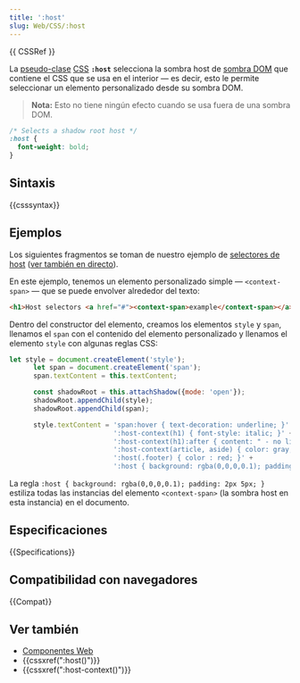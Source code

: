 ```yaml
---
title: ':host'
slug: Web/CSS/:host
---
```


{{ CSSRef }}

La [pseudo-clase](/es/docs/Web/CSS/Pseudo-classes) [CSS](/es/docs/Web/CSS) **`:host`** selecciona la sombra host de [sombra DOM](/es/docs/Web/Web_Components/Using_shadow_DOM) que contiene el CSS que se usa en el interior — es decir, esto le permite seleccionar un elemento personalizado desde su sombra DOM.

> **Nota:** Esto no tiene ningún efecto cuando se usa fuera de una sombra DOM.

```css
/* Selects a shadow root host */
:host {
  font-weight: bold;
}
```

## Sintaxis

{{csssyntax}}

## Ejemplos

Los siguientes fragmentos se toman de nuestro ejemplo de [selectores de host](https://github.com/mdn/web-components-examples/tree/master/host-selectors) ([ver también en directo](https://mdn.github.io/web-components-examples/host-selectors/)).

En este ejemplo, tenemos un elemento personalizado simple — `<context-span>` — que se puede envolver alrededor del texto:

```html
<h1>Host selectors <a href="#"><context-span>example</context-span></a></h1>
```

Dentro del constructor del elemento, creamos los elementos `style` y `span`, llenamos el `span` con el contenido del elemento personalizado y llenamos el elemento `style` con algunas reglas CSS:

```js
let style = document.createElement('style');
      let span = document.createElement('span');
      span.textContent = this.textContent;

      const shadowRoot = this.attachShadow({mode: 'open'});
      shadowRoot.appendChild(style);
      shadowRoot.appendChild(span);

      style.textContent = 'span:hover { text-decoration: underline; }' +
                          ':host-context(h1) { font-style: italic; }' +
                          ':host-context(h1):after { content: " - no links in headers!" }' +
                          ':host-context(article, aside) { color: gray; }' +
                          ':host(.footer) { color : red; }' +
                          ':host { background: rgba(0,0,0,0.1); padding: 2px 5px; }';
```

La regla `:host { background: rgba(0,0,0,0.1); padding: 2px 5px; }` estiliza todas las instancias del elemento `<context-span>` (la sombra host en esta instancia) en el documento.

## Especificaciones

{{Specifications}}

## Compatibilidad con navegadores

{{Compat}}

## Ver también

- [Componentes Web](/es/docs/Web/Web_Components)
- {{cssxref(":host()")}}
- {{cssxref(":host-context()")}}
